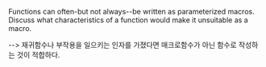 Functions can often-but not always--be written as parameterized macros. Discuss what 
characteristics of a function would make it unsuitable as a macro.

-->
재귀함수나 부작용을 일으키는 인자를 가졌다면 매크로함수가 아닌 함수로 작성하는 것이 적합하다.
